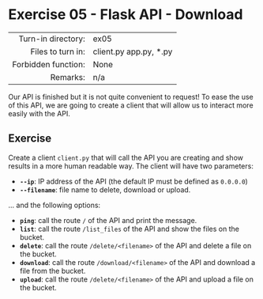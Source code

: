 # Exercise 05 - Flask API - Download

|  |  |
| ---: | :--- |
| Turn-in directory: | ex05 |
| Files to turn in: | client.py app.py, \*.py |
| Forbidden function: | None |
| Remarks: | n/a |

Our API is finished but it is not quite convenient to request! To ease the use of this API, we are going to create a client that will allow us to interact more easily with the API.

## Exercise

Create a client `client.py` that will call the API you are creating and show results in a more human readable way. The client will have two parameters:

* **`--ip`**: IP address of the API \(the default IP must be defined as `0.0.0.0`\)
* **`--filename`**: file name to delete, download or upload. 

... and the following options:

* **`ping`**: call the route `/` of the API and print the message.
* **`list`**: call the route `/list_files` of the API and show the files on the bucket.
* **`delete`**: call the route `/delete/<filename>` of the API and delete a file on the bucket.
* **`download`**: call the route `/download/<filename>` of the API and download a file from the bucket.
* **`upload`**: call the route `/delete/<filename>` of the API and upload a file on the bucket.

